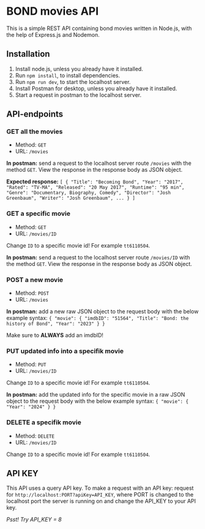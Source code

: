 # BOND movies API

This is a simple REST API containing bond movies written in Node.js, with the help of Express.js and Nodemon.

## Installation

1. Install node.js, unless you already have it installed.
2. Run `npm install`, to install dependencies.
3. Run `npm run dev`, to start the localhost server.
4. Install Postman for desktop, unless you already have it installed.
5. Start a request in postman to the localhost server.

## API-endpoints

### GET all the movies

- Method: `GET`
- URL: `/movies`

**In postman:** send a request to the localhost server route `/movies` with the method `GET`. View the response in the response body as JSON object.

**Expected response:** 
    `[
        {
            "Title": "Becoming Bond",
            "Year": "2017",
            "Rated": "TV-MA",
            "Released": "20 May 2017",
            "Runtime": "95 min",
            "Genre": "Documentary, Biography, Comedy",
            "Director": "Josh Greenbaum",
            "Writer": "Josh Greenbaum",
            ...
        }
    ]`

### GET a specific movie

- Method: `GET`
- URL: `/movies/ID`

Change `ID` to a specific movie id! For example `tt6110504`.

**In postman:** send a request to the localhost server route `/movies/ID` with the method `GET`. View the response in the response body as JSON object.

### POST a new movie

- Method: `POST`
- URL: `/movies`

**In postman:** add a new raw JSON object to the request body with the below example syntax:
`{
    "movie": {
        "imdbID": "51564",
        "Title": "Bond: the history of Bond",
        "Year": "2023"
    }
}`

Make sure to **ALWAYS** add an imdbID!

### PUT updated info into a specifik movie

- Method: `PUT`
- URL: `/movies/ID`

Change `ID` to a specific movie id! For example `tt6110504`.

**In postman:** add the updated info for the specific movie in a raw JSON object to the request body with the below example syntax: `{
    "movie": {
        "Year": "2024"
    }
}`

### DELETE a specifik movie

- Method: `DELETE`
- URL: `/movies/ID`

Change `ID` to a specific movie id! For example `tt6110504`.


## API KEY

This API uses a query API key. To make a request with an API key: request for `http://localhost:PORT?apiKey=API_KEY`, where PORT is changed to the localhost port the server is running on and change the API_KEY to your API key. 

*Psst! Try API_KEY =  8*
